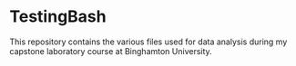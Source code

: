 # TestingBash
This repository contains the various files used for data analysis during my capstone laboratory course at Binghamton University. 
